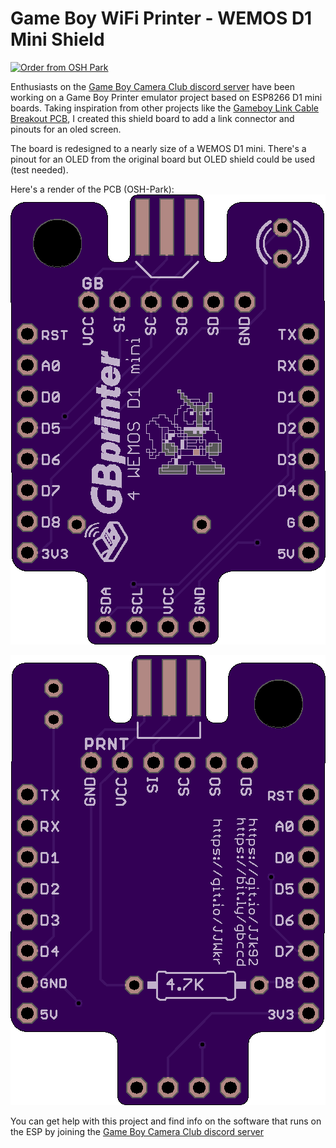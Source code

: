 # Game Boy WiFi Printer - WEMOS D1 Mini Shield

<a href="https://oshpark.com/shared_projects/KH3ALIwH"><img src="https://oshpark.com/assets/badge-5b7ec47045b78aef6eb9d83b3bac6b1920de805e9a0c227658eac6e19a045b9c.png" alt="Order from OSH Park"></img></a>

Enthusiasts on the [Game Boy Camera Club discord server](http://bit.ly/gbccd) have been working on a Game Boy Printer emulator project based on ESP8266 D1 mini boards. Taking inspiration from other projects like the [Gameboy Link Cable Breakout PCB](https://github.com/Palmr/gb-link-cable), I created this shield board to add a link connector and pinouts for an oled screen.

The board is redesigned to a nearly size of a WEMOS D1 mini. There's a pinout for an OLED from the original board but OLED shield could be used (test needed).

Here's a render of the PCB (OSH-Park):
![2D render of the front pcb design](images/gbc_wp_front.png)

![2D render of the back pcb design](images/gbc_wp_back.png)

You can get help with this project and find info on the software that runs on the ESP by joining the [Game Boy Camera Club discord server](http://bit.ly/gbccd)
